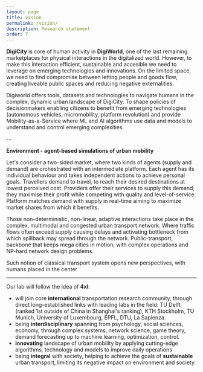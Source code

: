 ```yaml
---
layout: page
title: vision
permalink: /vision/
description: Research statement
order: 7
---
```



**DigiCity** is core of human activity in **DigiWorld**, one of the last remaining marketplaces for physical interactions in the digitalized world. 
However, to make this interaction efficient, sustainable and accesible we need to leverage on emerging technologies and innovations. 
On the limited space, we need to find compromise between letting people and goods flow, creating liveable public spaces and reducing negative externalities.

Digiworld offers tools, datasets and technologies to navigate humans in the complex, dynamic urban landscape of DigiCity. To shape policies of decisionmakers enabling citizens to benefit from emerging technologies (autonomous vehicles, micromobility, platform revolution) and provide Mobility-as-a-Service where ML and AI algorithms use data and models to understand and control emerging complexities.

--

**Environment - agent-based simulations of urban mobility**

Let's consider a two-sided market, where two kinds of agents (supply and demand) are orchestrated with an intermediate platform. Each agent has its individual behaviour and takes independent actions to achieve personal goals. 
Travellers demand to travel, to reach their desired destinations at lowest perceived cost. 
Providers offer their services to supply this demand, they maximise their profit while competing with quality and level-of-service.
Platform matches demand with supply in real-time aiming to maximize market shares from which it benefits.

Those non-deterministic, non-linear, adaptive interactions take place in the complex, multimodal and congested urban transport network. Where traffic flows often exceed supply causing delays and activating bottleneck from which spillback may spread through the network. Public-transport, backbone that keeps mega cities in motion, with complex operations and NP-hard network design problems. 

Such notion of classical transport system opens new perspectives, with humans placed  in the center 

---
Our lab will follow the idea of **4xI**:
* will join core **international** transportation research community, through direct long-established links with leading labs in the field: TU Delft (ranked 1st outside of China in Shanghai's ranking), KTH Stockholm, TU Munich, University of Luxembourg, EPFL, DTU, La Sapienza.
* being **interdisciplinary** spanning from psychology, social sciences, economy, through complex systems, network science, game theory, demand forecasting up to machine learning, optimization, control.
* **innovating** landscape of urban mobility by applying cutting-edge algorithms, technology and models to improve daily operations
* being **integral** with society, helping to achieve the goals of **sustainable** urban transport, limiting its negative impact on environment and society.








